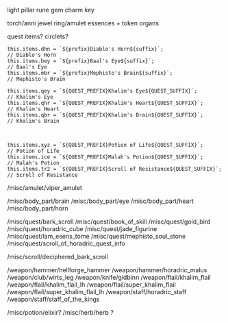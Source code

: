 light pillar
rune
gem
charm
key

torch/anni
jewel
ring/amulet
essences + token
organs

quest items?
circlets?



    this.items.dhn = `${prefix}Diablo's Horn${suffix}`;                    // Diablo's Horn
    this.items.bey = `${prefix}Baal's Eye${suffix}`;                       // Baal's Eye
    this.items.mbr = `${prefix}Mephisto's Brain${suffix}`;                 // Mephisto's Brain

    this.items.qey = `${QUEST_PREFIX}Khalim's Eye${QUEST_SUFFIX}`;         // Khalim's Eye
    this.items.qhr = `${QUEST_PREFIX}Khalim's Heart${QUEST_SUFFIX}`;       // Khalim's Heart
    this.items.qbr = `${QUEST_PREFIX}Khalim's Brain${QUEST_SUFFIX}`;       // Khalim's Brain



    this.items.xyz = `${QUEST_PREFIX}Potion of Life${QUEST_SUFFIX}`;       // Potion of Life
    this.items.ice = `${QUEST_PREFIX}Malah's Potion${QUEST_SUFFIX}`;       // Malah's Potion
    this.items.tr2 = `${QUEST_PREFIX}Scroll of Resistance${QUEST_SUFFIX}`; // Scroll of Resistance







/misc/amulet/viper_amulet

/misc/body_part/brain
/misc/body_part/eye
/misc/body_part/heart
/misc/body_part/horn

/misc/quest/bark_scroll
/misc/quest/book_of_skill
/misc/quest/gold_bird
/misc/quest/horadric_cube
/misc/quest/jade_figurine
/misc/quest/lam_esens_tome
/misc/quest/mephisto_soul_stone
/misc/quest/scroll_of_horadric_quest_info

/misc/scroll/deciphered_bark_scroll

/weapon/hammer/hellforge_hammer
/weapon/hammer/horadric_malus
/weapon/club/wirts_leg
/weapon/knife/gidbinn
/weapon/flail/khalim_flail
/weapon/flail/khalim_flail_lh
/weapon/flail/super_khalim_flail
/weapon/flail/super_khalim_flail_lh
/weapon/staff/horadric_staff
/weapon/staff/staff_of_the_kings







/misc/potion/elixir?
/misc/herb/herb ?